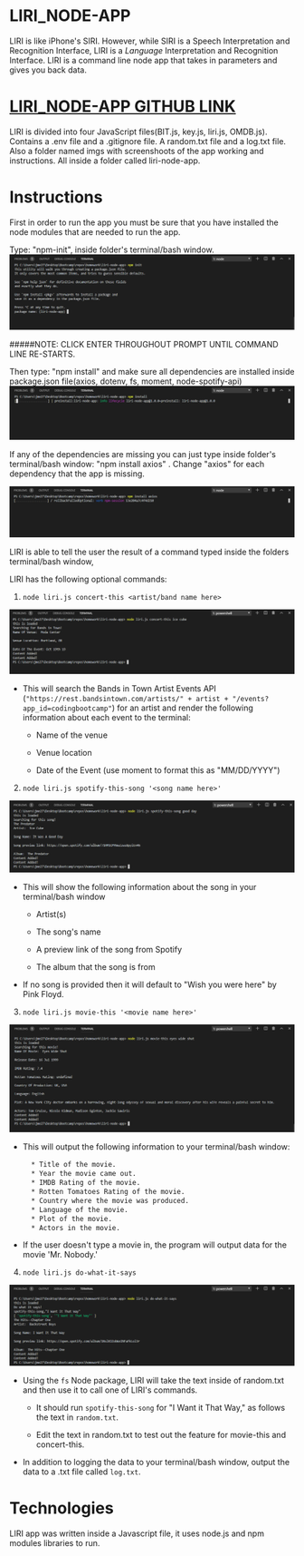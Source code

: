    LIRI_NODE-APP
   ======

LIRI is like iPhone's SIRI. However, while SIRI is a Speech Interpretation and Recognition Interface, LIRI is a _Language_ Interpretation and Recognition Interface. LIRI is a command line node app that takes in parameters and gives you back data.

[LIRI_NODE-APP GITHUB LINK](https://github.com/jm27/liri-node-app "LIRI's REPO Homepage")
======

LIRI is divided into four JavaScript files(BIT.js, key.js, liri.js, OMDB.js). Contains a .env file and a .gitignore file. A random.txt file and a log.txt file. Also a folder named imgs with screenshoots of the app working and instructions. All inside a folder called liri-node-app.

# Instructions

First in order to run the app you must be sure that you have installed the node modules that are needed to run the app.

Type: "npm-init", inside folder's terminal/bash window.
![NPM-INIT](https://github.com/jm27/liri-node-app/blob/master/imgs/npm-init.png "1")

#####NOTE: CLICK ENTER THROUGHOUT PROMPT UNTIL COMMAND LINE RE-STARTS.


Then type: "npm install" and make sure all dependencies are installed inside package.json file(axios, dotenv, fs, moment, node-spotify-api)
![NPM-INSTALL](https://github.com/jm27/liri-node-app/blob/master/imgs/npm-install.png "2")


If any of the dependencies are missing you can just type inside folder's terminal/bash window: "npm install axios" . Change "axios" for each dependency that the app is missing.

![NPM-INSTALL-AXIOS](https://github.com/jm27/liri-node-app/blob/master/imgs/npm-install-Axios.png "3")


LIRI is able to tell the user the result of a command typed inside the folders terminal/bash window,

LIRI has the following optional commands:

1. `node liri.js concert-this <artist/band name here>`

![CONCERT-THIS](https://github.com/jm27/liri-node-app/blob/master/imgs/concert-this.png "4")


   * This will search the Bands in Town Artist Events API (`"https://rest.bandsintown.com/artists/" + artist + "/events?app_id=codingbootcamp"`) for an artist and render the following information about each event to the terminal:

     * Name of the venue

     * Venue location

     * Date of the Event (use moment to format this as "MM/DD/YYYY")

2. `node liri.js spotify-this-song '<song name here>'`

![SPOTIFY-THIS](https://github.com/jm27/liri-node-app/blob/master/imgs/spotify-this.png "5")


   * This will show the following information about the song in your terminal/bash window

     * Artist(s)

     * The song's name

     * A preview link of the song from Spotify

     * The album that the song is from

   * If no song is provided then it will default to "Wish you were here" by Pink Floyd.

3. `node liri.js movie-this '<movie name here>'`

![MOVIE-THIS](https://github.com/jm27/liri-node-app/blob/master/imgs/movie-this.png "6")

   * This will output the following information to your terminal/bash window:

     ```
       * Title of the movie.
       * Year the movie came out.
       * IMDB Rating of the movie.
       * Rotten Tomatoes Rating of the movie.
       * Country where the movie was produced.
       * Language of the movie.
       * Plot of the movie.
       * Actors in the movie.
     ```

   * If the user doesn't type a movie in, the program will output data for the movie 'Mr. Nobody.'

4. `node liri.js do-what-it-says`

![DO-WHAT-IT-SAYS](https://github.com/jm27/liri-node-app/blob/master/imgs/do-what-it-says.png "7")


   * Using the `fs` Node package, LIRI will take the text inside of random.txt and then use it to call one of LIRI's commands.

     * It should run `spotify-this-song` for "I Want it That Way," as follows the text in `random.txt`.

     * Edit the text in random.txt to test out the feature for movie-this and concert-this.

* In addition to logging the data to your terminal/bash window, output the data to a .txt file called `log.txt`.

# Technologies

LIRI app was written inside a Javascript file, it uses node.js and npm modules libraries to run.
